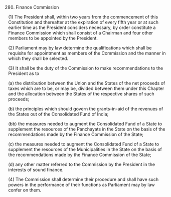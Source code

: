 280. Finance Commission

(1) The President shall, within two years from the commencement of this Constitution and thereafter at the expiration of every fifth year or at such earlier time as the President considers necessary, by order constitute a Finance Commission which shall consist of a Chairman and four other members to be appointed by the President.

(2) Parliament may by law determine the qualifications which shall be requisite for appointment as members of the Commission and the manner in which they shall be selected.

(3) It shall be the duty of the Commission to make recommendations to the President as to

(a) the distribution between the Union and the States of the net proceeds of taxes which are to be, or may be, divided between them under this Chapter and the allocation between the States of the respective shares of such proceeds;

(b) the principles which should govern the grants-in-aid of the revenues of the States out of the Consolidated Fund of India;

(bb) the measures needed to augment the Consolidated Fund of a State to supplement the resources of the Panchayats in the State on the basis of the recommendations made by the Finance Commission of the State;

(c) the measures needed to augment the Consolidated Fund of a State to supplement the resources of the Municipalities in the State on the basis of the recommendations made by the Finance Commission of the State;

(d) any other matter referred to the Commission by the President in the interests of sound finance.

(4) The Commission shall determine their procedure and shall have such powers in the performance of their functions as Parliament may by law confer on them.

